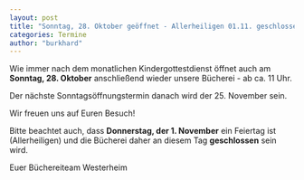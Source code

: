 ```yaml
---
layout: post
title: "Sonntag, 28. Oktober geöffnet - Allerheiligen 01.11. geschlossen!"
categories: Termine
author: "burkhard"
---
```


Wie immer nach dem monatlichen Kindergottestdienst öffnet auch am **Sonntag, 28. Oktober** anschließend wieder unsere Bücherei - ab ca. 11 Uhr.

Der nächste Sonntagsöffnungstermin danach wird der 25. November sein.

Wir freuen uns auf Euren Besuch!

Bitte beachtet auch, dass **Donnerstag, der 1. November** ein Feiertag ist (Allerheiligen) und die Bücherei daher an diesem Tag **geschlossen** sein wird.

Euer Büchereiteam Westerheim
